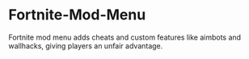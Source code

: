 # Fortnite-Mod-Menu
Fortnite mod menu adds cheats and custom features like aimbots and wallhacks, giving players an unfair advantage.
